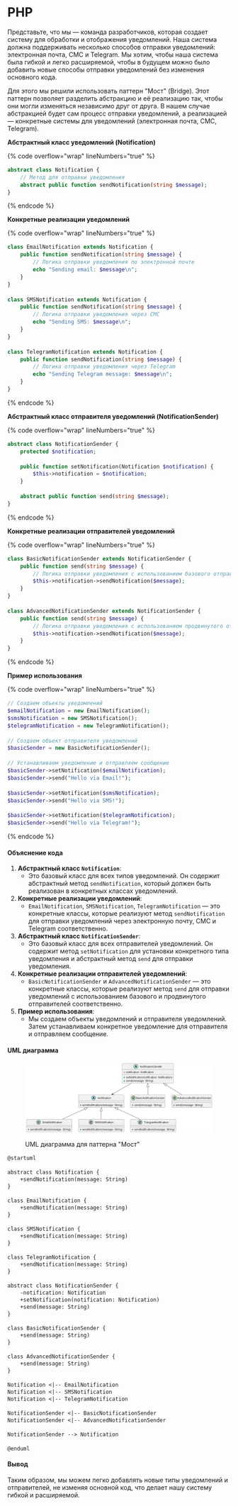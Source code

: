 # PHP

Представьте, что мы — команда разработчиков, которая создает систему для обработки и отображения уведомлений. Наша система должна поддерживать несколько способов отправки уведомлений: электронная почта, СМС и Telegram. Мы хотим, чтобы наша система была гибкой и легко расширяемой, чтобы в будущем можно было добавить новые способы отправки уведомлений без изменения основного кода.

Для этого мы решили использовать паттерн "Мост" (Bridge). Этот паттерн позволяет разделить абстракцию и её реализацию так, чтобы они могли изменяться независимо друг от друга. В нашем случае абстракцией будет сам процесс отправки уведомлений, а реализацией — конкретные системы для уведомлений (электронная почта, СМС, Telegram).

**Абстрактный класс уведомлений (Notification)**

{% code overflow="wrap" lineNumbers="true" %}
```php
abstract class Notification {
    // Метод для отправки уведомления
    abstract public function sendNotification(string $message);
}
```
{% endcode %}

**Конкретные реализации уведомлений**

{% code overflow="wrap" lineNumbers="true" %}
```php
class EmailNotification extends Notification {
    public function sendNotification(string $message) {
        // Логика отправки уведомления по электронной почте
        echo "Sending email: $message\n";
    }
}

class SMSNotification extends Notification {
    public function sendNotification(string $message) {
        // Логика отправки уведомления через СМС
        echo "Sending SMS: $message\n";
    }
}

class TelegramNotification extends Notification {
    public function sendNotification(string $message) {
        // Логика отправки уведомления через Telegram
        echo "Sending Telegram message: $message\n";
    }
}
```
{% endcode %}

**Абстрактный класс отправителя уведомлений (NotificationSender)**

{% code overflow="wrap" lineNumbers="true" %}
```php
abstract class NotificationSender {
    protected $notification;

    public function setNotification(Notification $notification) {
        $this->notification = $notification;
    }

    abstract public function send(string $message);
}
```
{% endcode %}

**Конкретные реализации отправителей уведомлений**

{% code overflow="wrap" lineNumbers="true" %}
```php
class BasicNotificationSender extends NotificationSender {
    public function send(string $message) {
        // Логика отправки уведомления с использованием базового отправителя
        $this->notification->sendNotification($message);
    }
}

class AdvancedNotificationSender extends NotificationSender {
    public function send(string $message) {
        // Логика отправки уведомления с использованием продвинутого отправителя
        $this->notification->sendNotification($message);
    }
}
```
{% endcode %}

**Пример использования**

{% code overflow="wrap" lineNumbers="true" %}
```php
// Создаем объекты уведомлений
$emailNotification = new EmailNotification();
$smsNotification = new SMSNotification();
$telegramNotification = new TelegramNotification();

// Создаем объект отправителя уведомлений
$basicSender = new BasicNotificationSender();

// Устанавливаем уведомление и отправляем сообщение
$basicSender->setNotification($emailNotification);
$basicSender->send("Hello via Email!");

$basicSender->setNotification($smsNotification);
$basicSender->send("Hello via SMS!");

$basicSender->setNotification($telegramNotification);
$basicSender->send("Hello via Telegram!");
```
{% endcode %}

#### Объяснение кода

1. **Абстрактный класс `Notification`**:
   * Это базовый класс для всех типов уведомлений. Он содержит абстрактный метод `sendNotification`, который должен быть реализован в конкретных классах уведомлений.
2. **Конкретные реализации уведомлений**:
   * `EmailNotification`, `SMSNotification`, `TelegramNotification` — это конкретные классы, которые реализуют метод `sendNotification` для отправки уведомлений через электронную почту, СМС и Telegram соответственно.
3. **Абстрактный класс `NotificationSender`**:
   * Это базовый класс для всех отправителей уведомлений. Он содержит метод `setNotification` для установки конкретного типа уведомления и абстрактный метод `send` для отправки уведомления.
4. **Конкретные реализации отправителей уведомлений**:
   * `BasicNotificationSender` и `AdvancedNotificationSender` — это конкретные классы, которые реализуют метод `send` для отправки уведомлений с использованием базового и продвинутого отправителей соответственно.
5. **Пример использования**:
   * Мы создаем объекты уведомлений и отправителя уведомлений. Затем устанавливаем конкретное уведомление для отправителя и отправляем сообщение.

#### UML диаграмма

<figure><img src="../../../../../.gitbook/assets/image (1) (1) (1) (1) (1) (1) (1) (1) (1) (1) (1) (1) (1).png" alt=""><figcaption><p>UML диаграмма для паттерна "Мост"</p></figcaption></figure>

```plant-uml
@startuml

abstract class Notification {
    +sendNotification(message: String)
}

class EmailNotification {
    +sendNotification(message: String)
}

class SMSNotification {
    +sendNotification(message: String)
}

class TelegramNotification {
    +sendNotification(message: String)
}

abstract class NotificationSender {
    -notification: Notification
    +setNotification(notification: Notification)
    +send(message: String)
}

class BasicNotificationSender {
    +send(message: String)
}

class AdvancedNotificationSender {
    +send(message: String)
}

Notification <|-- EmailNotification
Notification <|-- SMSNotification
Notification <|-- TelegramNotification

NotificationSender <|-- BasicNotificationSender
NotificationSender <|-- AdvancedNotificationSender

NotificationSender --> Notification

@enduml
```

#### Вывод

Таким образом, мы можем легко добавлять новые типы уведомлений и отправителей, не изменяя основной код, что делает нашу систему гибкой и расширяемой.
